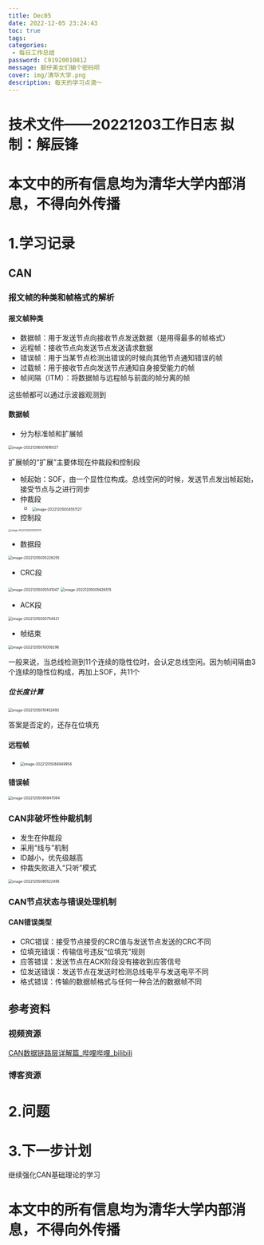 ```yaml
---
title: Dec05
date: 2022-12-05 23:24:43
toc: true
tags: 
categories: 
 - 每日工作总结
password: C91920010812
message: 靓仔美女们输个密码呗
cover: img/清华大学.png
description: 每天的学习点滴～
---
```

# 技术文件——20221203工作日志			拟制：解辰锋

# 本文中的所有信息均为清华大学内部消息，不得向外传播

# 1.学习记录

## CAN

### 报文帧的种类和帧格式的解析

#### 报文帧种类

+ 数据帧：用于发送节点向接收节点发送数据（是用得最多的帧格式）
+ 远程帧：接收节点向发送节点发送请求数据
+ 错误帧：用于当某节点检测出错误的时候向其他节点通知错误的帧
+ 过载帧：用于接收节点向发送节点通知自身接受能力的帧
+ 帧间隔（ITM）：将数据帧与远程帧与前面的帧分离的帧

这些帧都可以通过示波器观测到

#### 数据帧

+ 分为标准帧和扩展帧

<img src="Dec05/image-20221206001616027.png" alt="image-20221206001616027" style="zoom:50%;" />

扩展帧的“扩展”主要体现在仲裁段和控制段

+ 帧起始：SOF，由一个显性位构成。总线空闲的时候，发送节点发出帧起始，接受节点与之进行同步
+ 仲裁段
  + <img src="Dec05/image-20221205004551127.png" alt="image-20221205004551127" style="zoom:50%;" />
+ 控制段

<img src="Dec05/image-20221205005015075.png" alt="image-20221205005015075" style="zoom: 33%;" />

+ 数据段

<img src="Dec05/image-20221205005226255.png" alt="image-20221205005226255" style="zoom:50%;" />

+ CRC段

<img src="Dec05/image-20221205005541047.png" alt="image-20221205005541047" style="zoom:50%;" />

<img src="Dec05/image-20221205005626515.png" alt="image-20221205005626515" style="zoom:50%;" />

+ ACK段

<img src="Dec05/image-20221205005754421.png" alt="image-20221205005754421" style="zoom:50%;" />

+ 帧结束

<img src="Dec05/image-20221205010056296.png" alt="image-20221205010056296" style="zoom:50%;" />

一般来说，当总线检测到11个连续的隐性位时，会认定总线空闲。因为帧间隔由3个连续的隐性位构成，再加上SOF，共11个

##### 位长度计算

<img src="Dec05/image-20221205010452492.png" alt="image-20221205010452492" style="zoom:50%;" />

答案是否定的，还存在位填充

#### 远程帧

+ <img src="Dec05/image-20221205084949954.png" alt="image-20221205084949954" style="zoom:50%;" />

#### 错误帧

<img src="Dec05/image-20221205090847094.png" alt="image-20221205090847094" style="zoom:50%;" />

### CAN非破坏性仲裁机制

+ 发生在仲裁段
+ 采用“线与”机制
+ ID越小，优先级越高
+ 仲裁失败进入“只听”模式

<img src="Dec05/image-20221205085522495.png" alt="image-20221205085522495" style="zoom:50%;" />

### CAN节点状态与错误处理机制

#### CAN错误类型

+ CRC错误：接受节点接受的CRC值与发送节点发送的CRC不同
+ 位填充错误：传输信号违反“位填充“规则
+ 应答错误：发送节点在ACK阶段没有接收到应答信号
+ 位发送错误：发送节点在发送时检测总线电平与发送电平不同
+ 格式错误：传输的数据帧格式与任何一种合法的数据帧不同

## 参考资料

### 视频资源

[CAN数据链路层详解篇_哔哩哔哩_bilibili](https://www.bilibili.com/video/BV1gD4y1U7bJ/?p=2&spm_id_from=pageDriver&vd_source=2d5ec0a230549ed2b672ea4be8a2cc58)

### 博客资源

# 2.问题

# 3.下一步计划

继续强化CAN基础理论的学习

# 本文中的所有信息均为清华大学内部消息，不得向外传播

